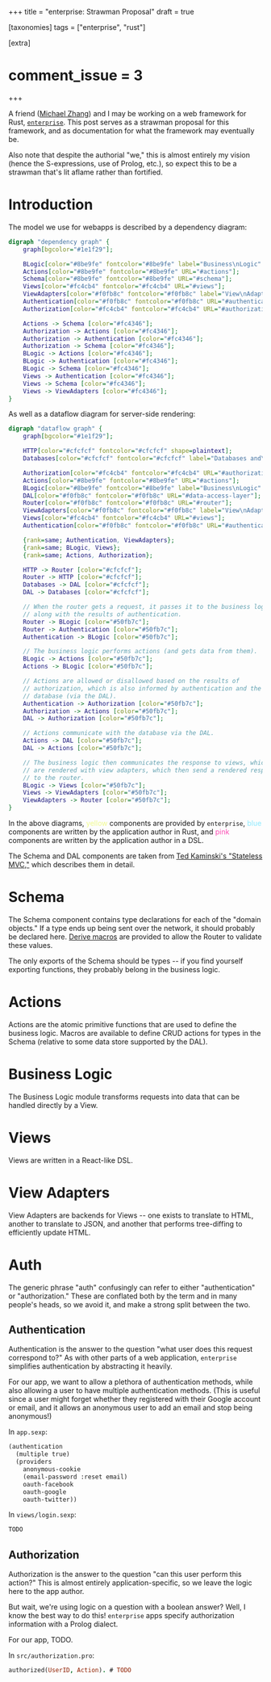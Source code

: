 +++
title = "enterprise: Strawman Proposal"
draft = true

[taxonomies]
tags = ["enterprise", "rust"]

[extra]
# comment_issue = 3
+++

A friend ([Michael Zhang](https://iptq.io/)) and I may be working on a web framework for Rust, [`enterprise`](https://crates.io/crates/enterprise). This post serves as a strawman proposal for this framework, and as documentation for what the framework may eventually be.

Also note that despite the authorial "we," this is almost entirely my vision (hence the S-expressions, use of Prolog, etc.), so expect this to be a strawman that's lit aflame rather than fortified.

Introduction
============

The model we use for webapps is described by a dependency diagram:

```dot
digraph "dependency graph" {
	graph[bgcolor="#1e1f29"];

	BLogic[color="#8be9fe" fontcolor="#8be9fe" label="Business\nLogic" URL="#business-logic"];
	Actions[color="#8be9fe" fontcolor="#8be9fe" URL="#actions"];
	Schema[color="#8be9fe" fontcolor="#8be9fe" URL="#schema"];
	Views[color="#fc4cb4" fontcolor="#fc4cb4" URL="#views"];
	ViewAdapters[color="#f0fb8c" fontcolor="#f0fb8c" label="View\nAdapters" URL="#view-adapters"];
	Authentication[color="#f0fb8c" fontcolor="#f0fb8c" URL="#authentication"];
	Authorization[color="#fc4cb4" fontcolor="#fc4cb4" URL="#authorization"];

	Actions -> Schema [color="#fc4346"];
	Authorization -> Actions [color="#fc4346"];
	Authorization -> Authentication [color="#fc4346"];
	Authorization -> Schema [color="#fc4346"];
	BLogic -> Actions [color="#fc4346"];
	BLogic -> Authentication [color="#fc4346"];
	BLogic -> Schema [color="#fc4346"];
	Views -> Authentication [color="#fc4346"];
	Views -> Schema [color="#fc4346"];
	Views -> ViewAdapters [color="#fc4346"];
}
```

As well as a dataflow diagram for server-side rendering:

```dot
digraph "dataflow graph" {
	graph[bgcolor="#1e1f29"];

	HTTP[color="#cfcfcf" fontcolor="#cfcfcf" shape=plaintext];
	Databases[color="#cfcfcf" fontcolor="#cfcfcf" label="Databases and\nExternal Services" shape=plaintext];

	Authorization[color="#fc4cb4" fontcolor="#fc4cb4" URL="#authorization"];
	Actions[color="#8be9fe" fontcolor="#8be9fe" URL="#actions"];
	BLogic[color="#8be9fe" fontcolor="#8be9fe" label="Business\nLogic" URL="#business-logic"];
	DAL[color="#f0fb8c" fontcolor="#f0fb8c" URL="#data-access-layer"];
	Router[color="#f0fb8c" fontcolor="#f0fb8c" URL="#router"];
	ViewAdapters[color="#f0fb8c" fontcolor="#f0fb8c" label="View\nAdapters" URL="#view-adapters"];
	Views[color="#fc4cb4" fontcolor="#fc4cb4" URL="#views"];
	Authentication[color="#f0fb8c" fontcolor="#f0fb8c" URL="#authentication"];

	{rank=same; Authentication, ViewAdapters};
	{rank=same; BLogic, Views};
	{rank=same; Actions, Authorization};

	HTTP -> Router [color="#cfcfcf"];
	Router -> HTTP [color="#cfcfcf"];
	Databases -> DAL [color="#cfcfcf"];
	DAL -> Databases [color="#cfcfcf"];

	// When the router gets a request, it passes it to the business logic,
	// along with the results of authentication.
	Router -> BLogic [color="#50fb7c"];
	Router -> Authentication [color="#50fb7c"];
	Authentication -> BLogic [color="#50fb7c"];

	// The business logic performs actions (and gets data from them).
	BLogic -> Actions [color="#50fb7c"];
	Actions -> BLogic [color="#50fb7c"];

	// Actions are allowed or disallowed based on the results of
	// authorization, which is also informed by authentication and the
	// database (via the DAL).
	Authentication -> Authorization [color="#50fb7c"];
	Authorization -> Actions [color="#50fb7c"];
	DAL -> Authorization [color="#50fb7c"];

	// Actions communicate with the database via the DAL.
	Actions -> DAL [color="#50fb7c"];
	DAL -> Actions [color="#50fb7c"];

	// The business logic then communicates the response to views, which
	// are rendered with view adapters, which then send a rendered response
	// to the router.
	BLogic -> Views [color="#50fb7c"];
	Views -> ViewAdapters [color="#50fb7c"];
	ViewAdapters -> Router [color="#50fb7c"];
}
```

In the above diagrams, <span style="color: #f0fb8c">yellow</span> components are provided by `enterprise`, <span style="color: #8be9fe">blue</span> components are written by the application author in Rust, and <span style="color: #fc4cb4">pink</span> components are written by the application author in a DSL.

The Schema and DAL components are taken from [Ted Kaminski's "Stateless MVC,"](https://www.tedinski.com/2018/09/11/stateless-mvc.html) which describes them in detail.

Schema
======

The Schema component contains type declarations for each of the "domain objects." If a type ends up being sent over the network, it should probably be declared here. [Derive macros](https://iptq.io/magic-forms-with-proc-macros/) are provided to allow the Router to validate these values.

The only exports of the Schema should be types -- if you find yourself exporting functions, they probably belong in the business logic.

Actions
=======

Actions are the atomic primitive functions that are used to define the business logic. Macros are available to define CRUD actions for types in the Schema (relative to some data store supported by the DAL).

Business Logic
==============

The Business Logic module transforms requests into data that can be handled directly by a View.

Views
=====

Views are written in a React-like DSL.

View Adapters
=============

View Adapters are backends for Views -- one exists to translate to HTML, another to translate to JSON, and another that performs tree-diffing to efficiently update HTML.

Auth
====

The generic phrase "auth" confusingly can refer to either "authentication" or "authorization." These are conflated both by the term and in many people's heads, so we avoid it, and make a strong split between the two.

Authentication
--------------

Authentication is the answer to the question "what user does this request correspond to?" As with other parts of a web application, `enterprise` simplifies authentication by abstracting it heavily.

For our app, we want to allow a plethora of authentication methods, while also allowing a user to have multiple authentication methods. (This is useful since a user might forget whether they registered with their Google account or email, and it allows an anonymous user to add an email and stop being anonymous!)

In `app.sexp`:

```lisp
(authentication
  (multiple true)
  (providers
    anonymous-cookie
    (email-password :reset email)
    oauth-facebook
    oauth-google
    oauth-twitter))
```

In `views/login.sexp`:

```lisp
TODO
```

Authorization
-------------

Authorization is the answer to the question "can this user perform this action?" This is almost entirely application-specific, so we leave the logic here to the app author.

But wait, we're using logic on a question with a boolean answer? Well, I know the best way to do this! `enterprise` apps specify authorization information with a Prolog dialect.

For our app, TODO.

In `src/authorization.pro`:

```pro
authorized(UserID, Action). # TODO
```
